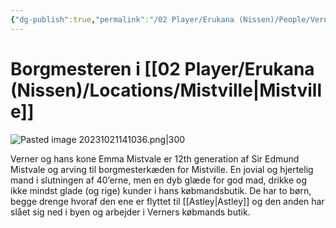 ```yaml
---
{"dg-publish":true,"permalink":"/02 Player/Erukana (Nissen)/People/Verner Mistvale/"}
---
```


# Borgmesteren i [[02 Player/Erukana (Nissen)/Locations/Mistville\|Mistville]] 
![Pasted image 20231021141036.png|300](/img/user/10%20Attachments/Pasted%20image%2020231021141036.png)

Verner og hans kone Emma Mistvale er 12th generation af Sir Edmund Mistvale og arving til borgmesterkæden for Mistville. 
En jovial og hjertelig mand i slutningen af 40’erne, men en dyb glæde for god mad, drikke og ikke mindst glade (og rige) kunder i hans købmandsbutik. 
De har to børn, begge drenge hvoraf den ene er flyttet til [[Astley\|Astley]] og den anden har slået sig ned i byen og arbejder i Verners købmands butik.